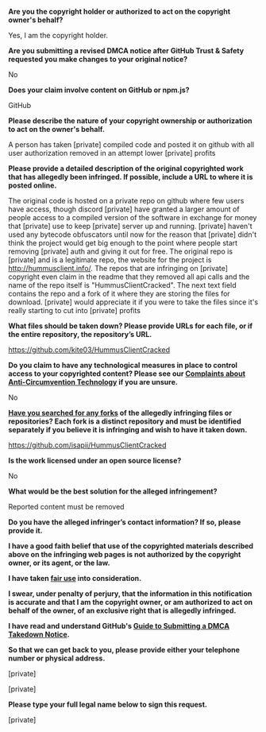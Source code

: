 **Are you the copyright holder or authorized to act on the copyright owner's behalf?**

Yes, I am the copyright holder.

**Are you submitting a revised DMCA notice after GitHub Trust & Safety requested you make changes to your original notice?**

No

**Does your claim involve content on GitHub or npm.js?**

GitHub

**Please describe the nature of your copyright ownership or authorization to act on the owner's behalf.**

A person has taken [private] compiled code and posted it on github with all user authorization removed in an attempt lower [private] profits

**Please provide a detailed description of the original copyrighted work that has allegedly been infringed. If possible, include a URL to where it is posted online.**

The original code is hosted on a private repo on github where few users have access, though discord [private] have granted a larger amount of people access to a compiled version of the software in exchange for money that [private] use to keep [private] server up and running. [private] haven't used any bytecode obfuscators until now for the reason that [private] didn't think the project would get big enough to the point where people start removing [private] auth and giving it out for free. The original repo is [private] and is a legitimate repo, the website for the project is http://hummusclient.info/. The repos that are infringing on [private] copyright even claim in the readme that they removed all api calls and the name of the repo itself is "HummusClientCracked". The next text field contains the repo and a fork of it where they are storing the files for download. [private] would appreciate it if you were to take the files since it's really starting to cut into [private] profits

**What files should be taken down? Please provide URLs for each file, or if the entire repository, the repository’s URL.**

https://github.com/kite03/HummusClientCracked

**Do you claim to have any technological measures in place to control access to your copyrighted content? Please see our <a href="https://docs.github.com/articles/guide-to-submitting-a-dmca-takedown-notice#complaints-about-anti-circumvention-technology">Complaints about Anti-Circumvention Technology</a> if you are unsure.**

No

**<a href="https://docs.github.com/articles/dmca-takedown-policy#b-what-about-forks-or-whats-a-fork">Have you searched for any forks</a> of the allegedly infringing files or repositories? Each fork is a distinct repository and must be identified separately if you believe it is infringing and wish to have it taken down.**

https://github.com/isapii/HummusClientCracked

**Is the work licensed under an open source license?**

No

**What would be the best solution for the alleged infringement?**

Reported content must be removed

**Do you have the alleged infringer’s contact information? If so, please provide it.**

**I have a good faith belief that use of the copyrighted materials described above on the infringing web pages is not authorized by the copyright owner, or its agent, or the law.**

**I have taken <a href="https://www.lumendatabase.org/topics/22">fair use</a> into consideration.**

**I swear, under penalty of perjury, that the information in this notification is accurate and that I am the copyright owner, or am authorized to act on behalf of the owner, of an exclusive right that is allegedly infringed.**

**I have read and understand GitHub's <a href="https://docs.github.com/articles/guide-to-submitting-a-dmca-takedown-notice/">Guide to Submitting a DMCA Takedown Notice</a>.**

**So that we can get back to you, please provide either your telephone number or physical address.**

[private]

[private]

**Please type your full legal name below to sign this request.**

[private]

